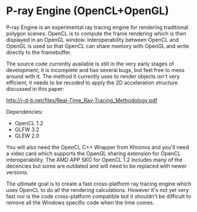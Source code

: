# P-ray Engine (OpenCL+OpenGL)

P-ray Engine is an experimental ray tracing engine for rendering traditional polygon scenes. OpenCL is to compute the frame rendering which is then displayed in an OpenGL window. Interoperability between OpenCL and OpenGL is used so that OpenCL can share memory with OpenGL and write directly to the framebuffer.

The source code currently available is still in the very early stages of development, it is incomplete and has several bugs, but feel free to mess around with it. The method it currently uses to render objects isn't very efficient, it needs to be recoded to apply the 2D acceleration structure discussed in this paper: 

http://j-d-b.net/files/Real-Time_Ray-Tracing_Methodology.pdf

Dependencies:

* OpenCL 1.2
* GLFW 3.2
* GLEW 2.0

You will also need the OpenCL C++ Wrapper from Khronos and you'll need a video card which supports the OpenGL sharing extension for OpenCL interoperability. The AMD APP SKD for OpenCL 1.2 includes many of the decencies but some are outdated and will need to be replaced with newer versions.

The ultimate goal is to create a fast cross-platform ray tracing engine which uses OpenCL to do all the rendering calculations. However it's not yet very fast nor is the code cross-platform compatible but it shouldn't be difficult to remove all the Windows specific code when the time comes.
